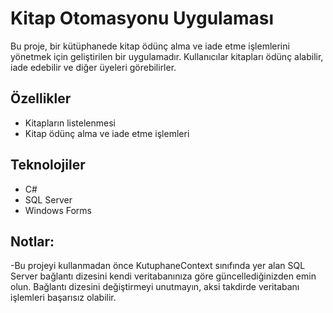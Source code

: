 # Kitap Otomasyonu Uygulaması

Bu proje, bir kütüphanede kitap ödünç alma ve iade etme işlemlerini yönetmek için geliştirilen bir uygulamadır. Kullanıcılar kitapları ödünç alabilir, iade edebilir ve diğer üyeleri görebilirler.

## Özellikler
- Kitapların listelenmesi
- Kitap ödünç alma ve iade etme işlemleri

## Teknolojiler
- C#
- SQL Server
- Windows Forms

## Notlar:
-Bu projeyi kullanmadan önce KutuphaneContext sınıfında yer alan SQL Server bağlantı dizesini kendi veritabanınıza göre güncellediğinizden emin olun. Bağlantı dizesini değiştirmeyi unutmayın, aksi takdirde veritabanı işlemleri başarısız olabilir.
